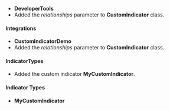 - **DeveloperTools**
- Added the *relationships* parameter to **CustomIndicator** class.

#### Integrations
- **CustomIndicatorDemo**
- Added the *relationships* parameter to **CustomIndicator** class.


#### IndicatorTypes
- Added the custom indicator **MyCustomIndicator**.
#### Indicator Types
- **MyCustomIndicator**